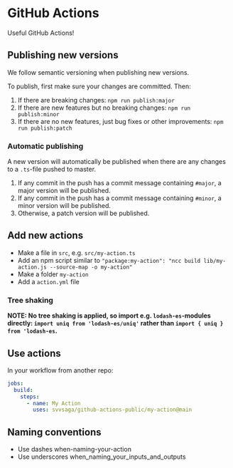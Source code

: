 # GitHub Actions

Useful GitHub Actions!

## Publishing new versions

We follow semantic versioning when publishing new versions.

To publish, first make sure your changes are committed. Then:

1. If there are breaking changes: `npm run publish:major`
1. If there are new features but no breaking changes: `npm run publish:minor`
1. If there are no new features, just bug fixes or other improvements: `npm run publish:patch`

### Automatic publishing

A new version will automatically be published when there are any changes to a `.ts`-file pushed to master.

1. If any commit in the push has a commit message containing `#major`, a major version will be published.
1. If any commit in the push has a commit message containing `#minor`, a minor version will be published.
1. Otherwise, a patch version will be published.

## Add new actions

- Make a file in `src`, e.g. `src/my-action.ts`
- Add an npm script similar to `"package:my-action": "ncc build lib/my-action.js --source-map -o my-action"`
- Make a folder `my-action`
- Add a `action.yml` file

### Tree shaking

**NOTE: No tree shaking is applied, so import e.g. `lodash-es`-modules directly: `import uniq from 'lodash-es/uniq'` rather than `import { uniq } from 'lodash-es`.**

## Use actions

In your workflow from another repo:

```yaml
jobs:
  build:
    steps:
      - name: My Action
        uses: svvsaga/github-actions-public/my-action@main
```

## Naming conventions

- Use dashes when-naming-your-action
- Use underscores when_naming_your_inputs_and_outputs
